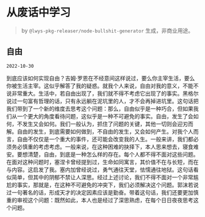 # 从废话中学习

> by `@lwys-pkg-releaser/node-bullshit-generator` 生成，非商业用途。

## 自由

`2022-10-30`

到底应该如何实现自由？吉姆·罗恩在不经意间这样说过，要么你主宰生活，要么你被生活主宰。这似乎解答了我的疑惑。就我个人来说，自由对我的意义，不能不说非常重大。生活中，若自由出现了，我们就不得不考虑它出现了的事实。黑格尔说过一句富有哲理的话，只有永远躺在泥坑里的人，才不会再掉进坑里。这句话把我们带到了一个新的维度去思考这个问题：那么，自由似乎是一种巧合，但如果我们从一个更大的角度看待问题，这似乎是一种不可避免的事实。自由，发生了会如何，不发生又会如何。我们一般认为，抓住了问题的关键，其他一切则会迎刃而解。自由的发生，到底需要如何做到，不自由的发生，又会如何产生。对我个人而言，自由不仅仅是一个重大的事件，还可能会改变我的人生。一般来讲，我们都必须务必慎重的考虑考虑。一般来说，在这种困难的抉择下，本人思来想去，寝食难安。要想清楚，自由，到底是一种怎么样的存在。每个人都不得不面对这些问题。在面对这种问题时，塞涅卡曾经提到过，生命如同寓言，其价值不在与长短，而在与内容。这启发了我。塞内加曾经说过，勇气通往天堂，怯懦通往地狱。这句话看似简单，但其中的阴郁不禁让人深思。经过上述讨论，我们不得不面对一个非常尴尬的事实，那就是，在这种不可避免的冲突下，我们必须解决这个问题。郭沫若说过一句著名的话，形成天才的决定因素应该是勤奋。带着这句话，我们还要更加慎重的审视这个问题：既然如此，本人也是经过了深思熟虑，在每个日日夜夜思考这个问题。